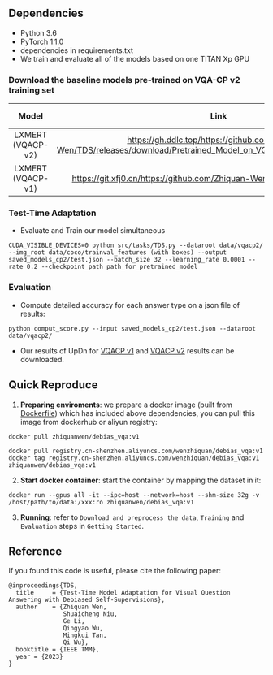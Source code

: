 ## Dependencies
* Python 3.6
* PyTorch 1.1.0
* dependencies in requirements.txt
* We train and evaluate all of the models based on one TITAN Xp GPU

### Download the baseline models pre-trained on VQA-CP v2 training set 

 | Model | Link| Acc (%)|
 | :-: | :-: | :-: |
 |LXMERT (VQACP-v2)|https://gh.ddlc.top/https://github.com/Zhiquan-Wen/TDS/releases/download/Pretrained_Model_on_VQACPv2_train_lxmert/BEST.pth| 41.72|
 |LXMERT (VQACP-v1)|https://git.xfj0.cn/https://github.com/Zhiquan-Wen/TDS/releases/download/


### Test-Time Adaptation 
* Evaluate and Train our model simultaneous
```
CUDA_VISIBLE_DEVICES=0 python src/tasks/TDS.py --dataroot data/vqacp2/ --img_root data/coco/trainval_features (with boxes) --output saved_models_cp2/test.json --batch_size 32 --learning_rate 0.0001 --rate 0.2 --checkpoint_path path_for_pretrained_model
``` 

### Evaluation
* Compute detailed accuracy for each answer type on a json file of results:
```
python comput_score.py --input saved_models_cp2/test.json --dataroot data/vqacp2/
```
* Our results of UpDn for [VQACP v1](https://download.yzuu.cf/Zhiquan-Wen/TDS/releases/download/LXMERT_vqacp1_results/test.json) and [VQACP v2](https://gh.ddlc.top/https://github.com/Zhiquan-Wen/TDS/releases/download/LXMERT_vqacp2_results/test.json) results can be downloaded.

## Quick Reproduce

1. **Preparing enviroments**: we prepare a docker image (built from [Dockerfile](https://github.com/Zhiquan-Wen/D-VQA/blob/master/docker/Dockerfile)) which has included above dependencies, you can pull this image from dockerhub or aliyun registry:

```
docker pull zhiquanwen/debias_vqa:v1
```


```
docker pull registry.cn-shenzhen.aliyuncs.com/wenzhiquan/debias_vqa:v1
docker tag registry.cn-shenzhen.aliyuncs.com/wenzhiquan/debias_vqa:v1 zhiquanwen/debias_vqa:v1
```

2. **Start docker container**: start the container by mapping the dataset in it:

```
docker run --gpus all -it --ipc=host --network=host --shm-size 32g -v /host/path/to/data:/xxx:ro zhiquanwen/debias_vqa:v1
```

3. **Running**: refer to `Download and preprocess the data`, `Training` and `Evaluation` steps in `Getting Started`.

## Reference
If you found this code is useful, please cite the following paper:
```
@inproceedings{TDS,
  title     = {Test-Time Model Adaptation for Visual Question Answering with Debiased Self-Supervisions},
  author    = {Zhiquan Wen, 
               Shuaicheng Niu, 
               Ge Li,
               Qingyao Wu, 
               Mingkui Tan, 
               Qi Wu},
  booktitle = {IEEE TMM},
  year = {2023}
}
```